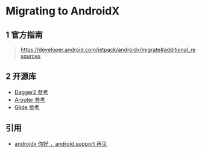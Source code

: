 # Migrating to AndroidX

## 1 官方指南

><https://developer.android.com/jetpack/androidx/migrate#additional_resources>

## 2 开源库

- [Dagger2 参考](https://github.com/jega-ms/android-dagger2-mvp-rx)
- [Arouter 参考](https://github.com/alibaba/ARouter/issues?utf8=%E2%9C%93&q=Androidx)
- [Glide 参考](https://github.com/bumptech/glide/issues/3185)

## 引用

- [androidx 你好 ，android.support 再见](https://mp.weixin.qq.com/s/JcviqDZ8To3ZEL2H0kVukA)
